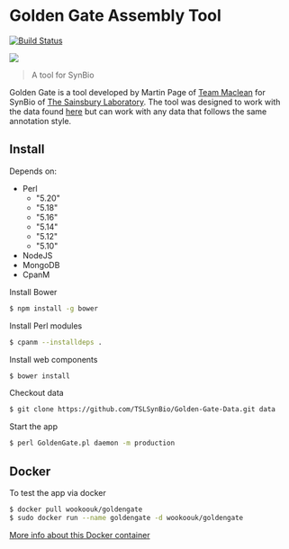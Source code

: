 # Golden Gate Assembly Tool

[![Build Status](https://travis-ci.org/wookoouk/GoldenGate.svg)](https://travis-ci.org/wookoouk/GoldenGate)

<img src="https://raw.githubusercontent.com/wookoouk/GoldenGate/master/public/gate2.png">

>A tool for SynBio

Golden Gate is a tool developed by Martin Page of [Team Maclean](http://danmaclean.info) for SynBio of [The Sainsbury Laboratory](http://tsl.ac.uk).
The tool was designed to work with the data found [here](https://github.com/TSLSynBio/Golden-Gate-Data/)  but can work with any data that follows the same annotation style.

## Install
Depends on:
* Perl
  * "5.20"
  * "5.18"
  * "5.16"
  * "5.14"
  * "5.12"
  * "5.10"
* NodeJS
* MongoDB
* CpanM

Install Bower
```sh
$ npm install -g bower
```

Install Perl modules
```sh
$ cpanm --installdeps .
```

Install web components
```sh
$ bower install
```

Checkout data
```sh
$ git clone https://github.com/TSLSynBio/Golden-Gate-Data.git data
```

Start the app
```sh
$ perl GoldenGate.pl daemon -m production
```

## Docker
To test the app via docker
```sh
$ docker pull wookoouk/goldengate
$ sudo docker run --name goldengate -d wookoouk/goldengate
```

[More info about this Docker container](https://registry.hub.docker.com/u/wookoouk/goldengate/)

